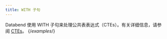 ```yaml
---
title: WITH 子句
---
```


Databend 使用 WITH 子句来处理公共表表达式（CTEs）。有关详细信息，请参阅 [CTEs](/guides/query/cte)。
{/*examples*/}